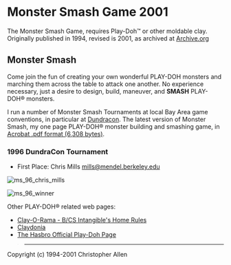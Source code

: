 # Monster Smash Game 2001

The Monster Smash Game, requires Play-Doh™ or other moldable clay. Originally published in 1994, revised is 2001, as archived at [Archive.org](https://web.archive.org/web/20050205051340/http://www.asmrb.org:80/members/gmfangs/ "Permalink to original source")

## Monster Smash

Come join the fun of creating your own wonderful PLAY-DOH monsters and marching them across the table to attack one another. No experience necessary, just a desire to design, build, maneuver, and **SMASH** PLAY-DOH® monsters.

I run a number of Monster Smash Tournaments at local Bay Area game conventions, in particular at [Dundracon](https://www.dundracon.com/). The latest version of Monster Smash, my one page PLAY-DOH® monster building and smashing game, in [Acrobat .pdf format (6,308 bytes)](Monster_Smash_2001.pdf).

### 1996 DundraCon Tournament

* First Place: Chris Mills <mills@mendel.berkeley.edu>

![ms_96_chris_mills](/Users/christophera/projects/christophera/MonsterSmashGame2001/ms_96_chris_mills.gif)

![ms_96_winner](/Users/christophera/projects/christophera/MonsterSmashGame2001/ms_96_winner.gif)



Other PLAY-DOH® related web pages:

- [Clay-O-Rama - B/CS Intangible's Home Rules](https://web.archive.org/web/20050205051340/http://www.ghostwriter.iwarp.com/clay-o-ramarules.htm)
- [Claydonia](https://web.archive.org/web/20050205051340/http://www.lemoorenet.com/people/c/chopper/claydonia.html)
- [The Hasbro Official Play-Doh Page](https://web.archive.org/web/20050205051340/http://www.hasbropreschool.com/default.asp?x=playdoh)

> * * *

Copyright (c) 1994-2001 Christopher Allen
